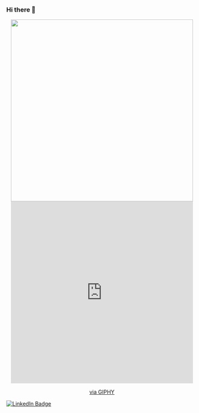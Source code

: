 ### Hi there 👋

<!--
**andrewhamilton0/andrewhamilton0** is a ✨ _special_ ✨ repository because its `README.md` (this file) appears on your GitHub profile.

Here are some ideas to get you started:

- 🔭 I’m currently working on ...
- 🌱 I’m currently learning ...
- 👯 I’m looking to collaborate on ...
- 🤔 I’m looking for help with ...
- 💬 Ask me about ...
- 📫 How to reach me: ...
- 😄 Pronouns: ...
- ⚡ Fun fact: ...
-->

<div id="header" align="center">
  <img src="https://giphy.com/embed/j7k6JOp8LufhXspVfu" width="480" height="480" frameBorder="0" class="giphy-embed"/>
</div>

<div id="header1" align="center">
<iframe src="https://giphy.com/embed/j7k6JOp8LufhXspVfu" width="480" height="480" frameBorder="0" class="giphy-embed" allowFullScreen></iframe><p><a href="https://giphy.com/gifs/PudgyMemez-work-digital-phone-j7k6JOp8LufhXspVfu">via GIPHY</a></p>
</div>

<div id="badges">
  <a href="https://www.linkedin.com/in/andrew-hamilton-37bb8516b">
    <img src="https://img.shields.io/badge/LinkedIn-blue?style=for-the-badge&logo=linkedin&logoColor=white" alt="LinkedIn Badge"/>
  </a>
</div>
